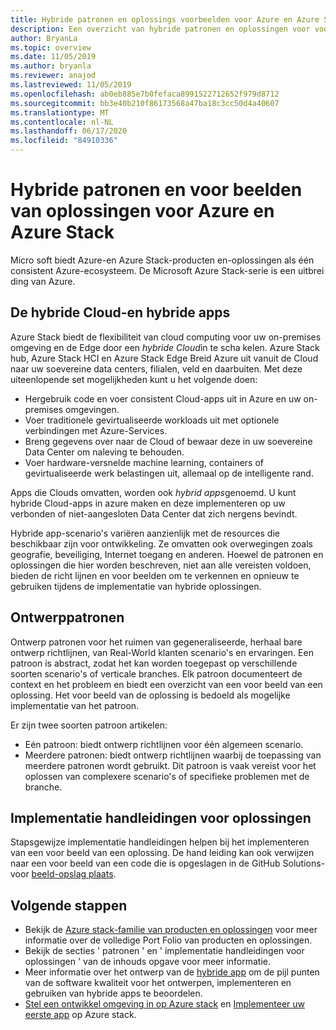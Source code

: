 ```yaml
---
title: Hybride patronen en oplossings voorbeelden voor Azure en Azure Stack hub
description: Een overzicht van hybride patronen en oplossingen voor voor beelden voor het leren en bouwen van hybride oplossingen op Azure en Azure Stack hub.
author: BryanLa
ms.topic: overview
ms.date: 11/05/2019
ms.author: bryanla
ms.reviewer: anajod
ms.lastreviewed: 11/05/2019
ms.openlocfilehash: ab0eb885e7b0fefaca8991522712652f979d8712
ms.sourcegitcommit: bb3e40b210f86173568a47ba18c3cc50d4a40607
ms.translationtype: MT
ms.contentlocale: nl-NL
ms.lasthandoff: 06/17/2020
ms.locfileid: "84910336"
---
```

# <a name="hybrid-patterns-and-solution-examples-for-azure-and-azure-stack"></a>Hybride patronen en voor beelden van oplossingen voor Azure en Azure Stack

Micro soft biedt Azure-en Azure Stack-producten en-oplossingen als één consistent Azure-ecosysteem. De Microsoft Azure Stack-serie is een uitbrei ding van Azure.

## <a name="the-hybrid-cloud-and-hybrid-apps"></a>De hybride Cloud-en hybride apps

Azure Stack biedt de flexibiliteit van cloud computing voor uw on-premises omgeving en de Edge door een *hybride Cloud*in te scha kelen. Azure Stack hub, Azure Stack HCI en Azure Stack Edge Breid Azure uit vanuit de Cloud naar uw soevereine data centers, filialen, veld en daarbuiten. Met deze uiteenlopende set mogelijkheden kunt u het volgende doen:

- Hergebruik code en voer consistent Cloud-apps uit in Azure en uw on-premises omgevingen.
- Voer traditionele gevirtualiseerde workloads uit met optionele verbindingen met Azure-Services.
- Breng gegevens over naar de Cloud of bewaar deze in uw soevereine Data Center om naleving te behouden.
- Voer hardware-versnelde machine learning, containers of gevirtualiseerde werk belastingen uit, allemaal op de intelligente rand.

Apps die Clouds omvatten, worden ook *hybrid apps*genoemd. U kunt hybride Cloud-apps in azure maken en deze implementeren op uw verbonden of niet-aangesloten Data Center dat zich nergens bevindt.

Hybride app-scenario's variëren aanzienlijk met de resources die beschikbaar zijn voor ontwikkeling. Ze omvatten ook overwegingen zoals geografie, beveiliging, Internet toegang en anderen. Hoewel de patronen en oplossingen die hier worden beschreven, niet aan alle vereisten voldoen, bieden de richt lijnen en voor beelden om te verkennen en opnieuw te gebruiken tijdens de implementatie van hybride oplossingen.

## <a name="design-patterns"></a>Ontwerppatronen

Ontwerp patronen voor het ruimen van gegeneraliseerde, herhaal bare ontwerp richtlijnen, van Real-World klanten scenario's en ervaringen. Een patroon is abstract, zodat het kan worden toegepast op verschillende soorten scenario's of verticale branches. Elk patroon documenteert de context en het probleem en biedt een overzicht van een voor beeld van een oplossing. Het voor beeld van de oplossing is bedoeld als mogelijke implementatie van het patroon.

Er zijn twee soorten patroon artikelen:

- Eén patroon: biedt ontwerp richtlijnen voor één algemeen scenario.
- Meerdere patronen: biedt ontwerp richtlijnen waarbij de toepassing van meerdere patronen wordt gebruikt. Dit patroon is vaak vereist voor het oplossen van complexere scenario's of specifieke problemen met de branche.

## <a name="solution-deployment-guides"></a>Implementatie handleidingen voor oplossingen

Stapsgewijze implementatie handleidingen helpen bij het implementeren van een voor beeld van een oplossing. De hand leiding kan ook verwijzen naar een voor beeld van een code die is opgeslagen in de GitHub Solutions-voor [beeld-opslag plaats](https://github.com/Azure-Samples/azure-intelligent-edge-patterns).

## <a name="next-steps"></a>Volgende stappen

- Bekijk de [Azure stack-familie van producten en oplossingen](/azure-stack) voor meer informatie over de volledige Port Folio van producten en oplossingen.
- Bekijk de secties ' patronen ' en ' implementatie handleidingen voor oplossingen ' van de inhouds opgave voor meer informatie.
- Meer informatie over het ontwerp van de [hybride app](overview-app-design-considerations.md) om de pijl punten van de software kwaliteit voor het ontwerpen, implementeren en gebruiken van hybride apps te beoordelen.
- [Stel een ontwikkel omgeving in op Azure stack](/azure-stack/user/azure-stack-dev-start.md) en [Implementeer uw eerste app](/azure-stack/user/azure-stack-dev-start-deploy-app.md) op Azure stack.
